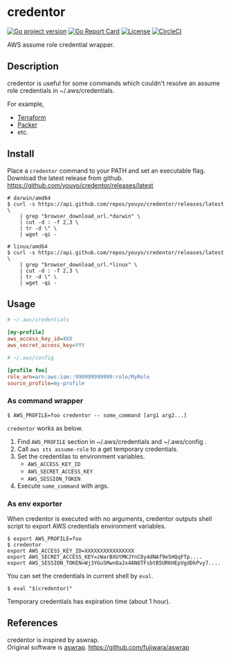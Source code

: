 # credentor

[![Go project version](https://badge.fury.io/go/github.com%2Fyouyo%2Fcredentor.svg)](https://badge.fury.io/go/github.com%2Fyouyo%2Fcredentor)
[![Go Report Card](https://goreportcard.com/badge/github.com/youyo/credentor)](https://goreportcard.com/report/github.com/youyo/credentor)
[![License](https://img.shields.io/badge/license-MIT-brightgreen.svg)](./LICENSE)
[![CircleCI](https://circleci.com/gh/youyo/credentor/tree/master.svg?style=svg)](https://circleci.com/gh/youyo/credentor/tree/master)

AWS assume role credential wrapper.

## Description

credentor is useful for some commands which couldn't resolve an assume role credentials in ~/.aws/credentials.

For example,

- [Terraform](https://www.terraform.io/)
- [Packer](https://www.packer.io/)
- etc.

## Install

Place a `credentor` command to your PATH and set an executable flag.  
Download the latest release from github. https://github.com/youyo/credentor/releases/latest

```console
# darwin/amd64
$ curl -s https://api.github.com/repos/youyo/credentor/releases/latest \
	| grep "browser_download_url.*darwin" \
	| cut -d : -f 2,3 \
	| tr -d \" \
	| wget -qi -

# linux/amd64
$ curl -s https://api.github.com/repos/youyo/credentor/releases/latest \
	| grep "browser_download_url.*linux" \
	| cut -d : -f 2,3 \
	| tr -d \" \
	| wget -qi -
```

## Usage

```ini
# ~/.aws/credentials

[my-profile]
aws_access_key_id=XXX
aws_secret_access_key=YYY
```

```ini
# ~/.aws/config

[profile foo]
role_arn=arn:aws:iam::999999999999:role/MyRole
source_profile=my-profile
```

### As command wrapper

```console
$ AWS_PROFILE=foo credentor -- some_command [arg1 arg2...]
```

`credentor` works as below.

1. Find `AWS_PROFILE` section in ~/.aws/credentials and ~/.aws/config .
2. Call `aws sts assume-role` to a get temporary credentials.
3. Set the credentilas to environment variables.
   - `AWS_ACCESS_KEY_ID`
   - `AWS_SECRET_ACCESS_KEY`
   - `AWS_SESSION_TOKEN`
4. Execute `some_command` with args.

### As env exporter

When credentor is executed with no arguments, credentor outputs shell script to export AWS credentials environment variables.

```console
$ export AWS_PROFILE=foo
$ credentor
export AWS_ACCESS_KEY_ID=XXXXXXXXXXXXXXXX
export AWS_SECRET_ACCESS_KEY=zWarBXUtMKJYnC8y4dNAf9e5HQqFTp....
export AWS_SESSION_TOKEN=Wj3YGuSMwn8aJx4AN6TFsbtB5URKHEpVgdDkPvy7....
```

You can set the credentials in current shell by `eval`.

```console
$ eval "$(credentor)"
```

Temporary credentials has expiration time (about 1 hour).

## References

credentor is inspired by aswrap.  
Original software is [aswrap](https://github.com/fujiwara/aswrap). https://github.com/fujiwara/aswrap
